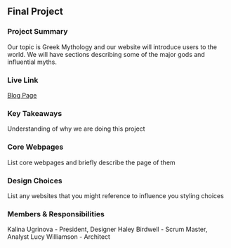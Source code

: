 ## Final Project

### Project Summary

Our topic is Greek Mythology and our website will introduce users to the world. We will have sections describing some of the major gods and influential myths.

### Live Link

[Blog Page](https://kugrinov.github.io/group-venus-violets/)

### Key Takeaways

Understanding of why we are doing this project

### Core Webpages

List core webpages and briefly describe the page of them

### Design Choices

List any websites that you might reference to influence you styling choices

### Members & Responsibilities

Kalina Ugrinova - President, Designer
Haley Birdwell - Scrum Master, Analyst
Lucy Williamson - Architect
